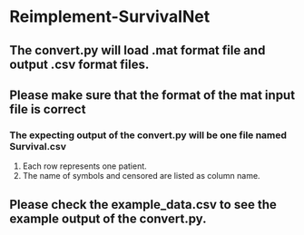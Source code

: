 # Reimplement-SurvivalNet

## The convert.py will load .mat format file and output .csv format files.
## Please make sure that the format of the mat input file is correct

### The expecting output of the convert.py will be one file named Survival.csv
1. Each row represents one patient.
2. The name of symbols and censored are listed as column name.


## Please check the example_data.csv to see the example output of the convert.py.
